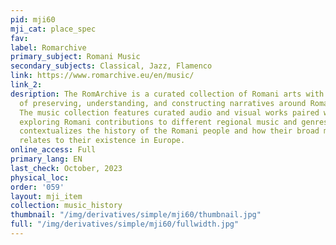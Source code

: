 ```yaml
---
pid: mji60
mji_cat: place_spec
fav: 
label: Romarchive
primary_subject: Romani Music
secondary_subjects: Classical, Jazz, Flamenco
link: https://www.romarchive.eu/en/music/
link_2: 
desription: The RomArchive is a curated collection of Romani arts with the mission
  of preserving, understanding, and constructing narratives around Romani culture.
  The music collection features curated audio and visual works paired with articles
  exploring Romani contributions to different regional music and genres. The collection
  contextualizes the history of the Romani people and how their broad musical influence
  relates to their existence in Europe.
online_access: Full
primary_lang: EN
last_check: October, 2023
physical_loc: 
order: '059'
layout: mji_item
collection: music_history
thumbnail: "/img/derivatives/simple/mji60/thumbnail.jpg"
full: "/img/derivatives/simple/mji60/fullwidth.jpg"
---
```

